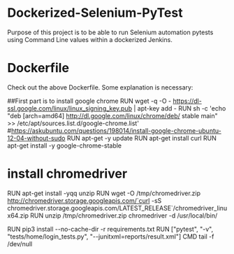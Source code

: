 # Dockerized-Selenium-PyTest
Purpose of this project is to be able to run Selenium  automation pytests using Command Line values within a dockerized Jenkins. 

# Dockerfile
Check out the above Dockerfile. 
Some explanation is necessary: 

##First part is to install google chrome
RUN wget -q -O - https://dl-ssl.google.com/linux/linux_signing_key.pub | apt-key add -
RUN sh -c 'echo "deb [arch=amd64] http://dl.google.com/linux/chrome/deb/ stable main" >> /etc/apt/sources.list.d/google-chrome.list'
#https://askubuntu.com/questions/198014/install-google-chrome-ubuntu-12-04-without-sudo
RUN apt-get -y update
RUN apt-get install curl
RUN apt-get install -y google-chrome-stable

# install chromedriver
RUN apt-get install -yqq unzip
RUN wget -O /tmp/chromedriver.zip http://chromedriver.storage.googleapis.com/`curl -sS chromedriver.storage.googleapis.com/LATEST_RELEASE`/chromedriver_linux64.zip
RUN unzip /tmp/chromedriver.zip chromedriver -d /usr/local/bin/

RUN pip3 install --no-cache-dir -r requirements.txt
RUN ["pytest", "-v", "tests/home/login_tests.py", "--junitxml=reports/result.xml"]
CMD tail -f /dev/null
